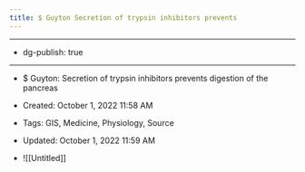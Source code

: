 ```yaml
---
title: $ Guyton Secretion of trypsin inhibitors prevents 
---
```


- --

- dg-publish: true

- --

- $ Guyton: Secretion of trypsin inhibitors prevents digestion of the pancreas

- Created: October 1, 2022 11:58 AM

- Tags: GIS, Medicine, Physiology, Source

- Updated: October 1, 2022 11:59 AM

- ![[Untitled]]
